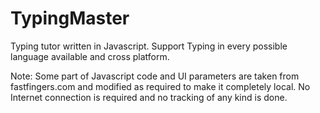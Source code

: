 # TypingMaster
Typing tutor written in Javascript. Support Typing in every possible language available and cross platform.


Note: Some part of Javascript code and UI parameters are taken from fastfingers.com and modified as required to make it completely local.
No Internet connection is required and no tracking of any kind is done.

